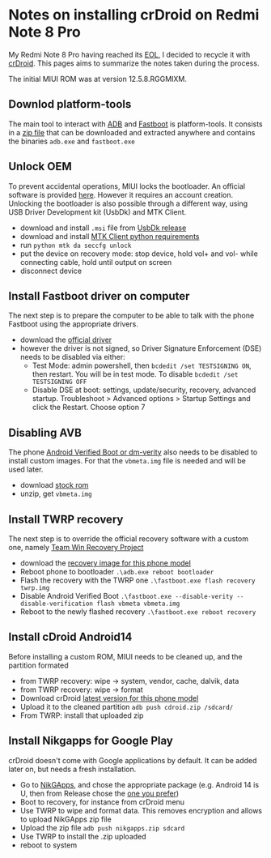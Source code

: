 # Notes on installing crDroid on Redmi Note 8 Pro

My Redmi Note 8 Pro having reached its [EOL](https://trust.mi.com/misrc/updates/phone), I decided to recycle it with [crDroid](https://crdroid.net/).
This pages aims to summarize the notes taken during the process.

The initial MIUI ROM was at version 12.5.8.RGGMIXM.

## Downlod platform-tools
The main tool to interact with [ADB](https://en.wikipedia.org/wiki/Android_Debug_Bridge) and [Fastboot](https://en.wikipedia.org/wiki/Fastboot) is platform-tools. It consists in a [zip file](https://developer.android.com/tools/releases/platform-tools) that can be downloaded and extracted anywhere and contains the binaries `adb.exe` and `fastboot.exe`

## Unlock OEM
To prevent accidental operations, MIUI locks the bootloader. An official software is provided [here](https://en.miui.com/unlock/download_en.html). However it requires an account creation.
Unlocking the bootloader is also possible through a different way, using USB Driver Development kit (UsbDk) and MTK Client.

  - download and install `.msi` file from [UsbDk release](https://github.com/daynix/UsbDk)
  - download and install [MTK Client python requirements](https://github.com/bkerler/mtkclient)
  - run `python mtk da seccfg unlock`
  - put the device on recovery mode: stop device, hold vol+ and vol- while connecting cable, hold until output on screen
  - disconnect device

## Install Fastboot driver on computer
The next step is to prepare the computer to be able to talk with the phone Fastboot using the appropriate drivers.

  - download the [official driver](http://bigota.d.miui.com/tools/xiaomi_usb_driver.rar)
  - however the driver is not signed, so Driver Signature Enforcement (DSE) needs to be disabled via either:
    - Test Mode: admin powershell, then `bcdedit /set TESTSIGNING ON`, then restart. You will be in test mode. To disable `bcdedit /set TESTSIGNING OFF`
    - Disable DSE at boot: settings, update/security, recovery, advanced startup. Troubleshoot > Advanced options > Startup Settings and click the Restart. Choose option 7

## Disabling AVB
The phone [Android Verified Boot or dm-verity](https://source.android.com/docs/security/features/verifiedboot/dm-verity) also needs to be disabled to install custom images. For that the `vbmeta.img` file is needed and will be used later.

  - download [stock rom](https://cdn-ota.azureedge.net/V12.5.8.0.RGGMIXM/miui_BEGONIAGlobal_V12.5.8.0.RGGMIXM_db66dbc998_11.0.zip)
  - unzip, get `vbmeta.img`

## Install TWRP recovery
The next step is to override the official recovery software with a custom one, namely [Team Win Recovery Project](https://twrp.me/)

  - download the [recovery image for this phone model](https://dl.twrp.me/begonia/)
  - Reboot phone to bootloader `.\adb.exe reboot bootloader`
  - Flash the recovery with the TWRP one `.\fastboot.exe flash recovery twrp.img`
  - Disable Android Verified Boot `.\fastboot.exe --disable-verity --disable-verification flash vbmeta vbmeta.img`
  - Reboot to the newly flashed recovery `.\fastboot.exe reboot recovery`

## Install cDroid Android14
Before installing a custom ROM, MIUI needs to be cleaned up, and the partition formated

  - from TWRP recovery: wipe -> system, vendor, cache, dalvik, data
  - from TWRP recovery: wipe -> format
  - Download crDroid [latest version for this phone model](https://onboardcloud.dl.sourceforge.net/project/crdroid/begonia/10.x/crDroidAndroid-14.0-20240112-begonia-v10.1.zip)
  - Upload it to the cleaned partition `adb push cdroid.zip /sdcard/`
  - From TWRP: install that uploaded zip

## Install Nikgapps for Google Play
crDroid doesn't come with Google applications by default. It can be added later on, but needs a fresh installation.

  - Go to [NikGApps](https://nikgapps.com/downloads), and chose the appropriate package (e.g. Android 14 is U, then from Release chose the [one you prefer](https://onboardcloud.dl.sourceforge.net/project/nikgapps/Config-Releases/NikGapps-U/13-Jan-2024/NikGapps-Ccrlll-arm64-14-20240113.zip))
  - Boot to recovery, for instance from crDroid menu
  - Use TWRP to wipe and format data. This removes encryption and allows to upload NikGApps zip file
  - Upload the zip file `adb push nikgapps.zip sdcard`
  - Use TWRP to install the .zip uploaded
  - reboot to system
